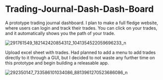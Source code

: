 # Trading-Journal-Dash-Dash-Board
A prototype trading journal dashboard. I plan to make a full fledge website, where users can login and track their trades. 
You can click on your trades, and it automatically shows you the path of your trade.


![291761549_182142420854312_1041354522059696233_n](https://user-images.githubusercontent.com/65280357/182767788-5163b7f0-4794-46c7-be63-7d6c9e8204e9.jpg)


Upload excel sheet with trades. Had planned to add a menu to add trades directly to it through a GUI, but I decided to not waste any further time on this prototype and begin building a releasable app. 



![292350147_733586101034086_8813961270523686086_n](https://user-images.githubusercontent.com/65280357/182767797-09f21205-1301-472e-b14b-760163bb0e6d.jpg)
